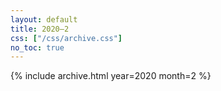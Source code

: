 ```yaml
---
layout: default
title: 2020–2
css: ["/css/archive.css"]
no_toc: true
---
```


{% include archive.html year=2020 month=2 %}
